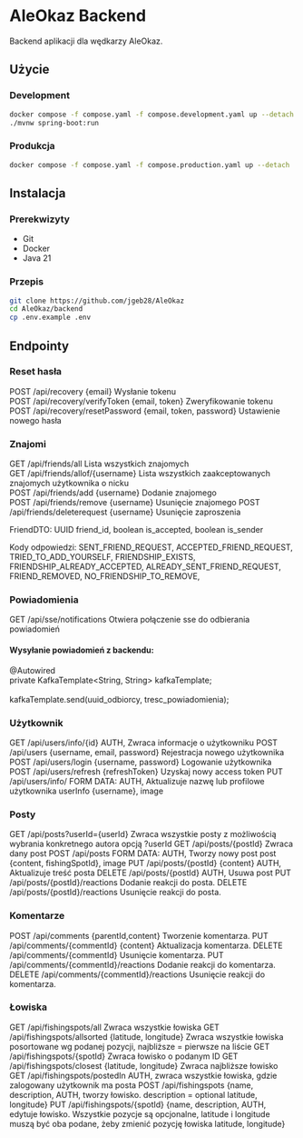 # AleOkaz Backend

Backend aplikacji dla wędkarzy AleOkaz.

## Użycie

### Development

```sh
docker compose -f compose.yaml -f compose.development.yaml up --detach
./mvnw spring-boot:run
```

### Produkcja

```sh
docker compose -f compose.yaml -f compose.production.yaml up --detach
```

## Instalacja

### Prerekwizyty

- Git
- Docker
- Java 21

### Przepis

```sh
git clone https://github.com/jgeb28/AleOkaz
cd AleOkaz/backend
cp .env.example .env
```

## Endpointy

### Reset hasła
POST /api/recovery                  {email}                     Wysłanie tokenu\
POST /api/recovery/verifyToken      {email, token}              Zweryfikowanie tokenu\
POST /api/recovery/resetPassword    {email, token, password}    Ustawienie nowego hasła

### Znajomi
GET  /api/friends/all                       Lista wszystkich znajomych\
GET  /api/friends/allof/{username}                       Lista wszystkich zaakceptowanych znajomych użytkownika o nicku\
POST /api/friends/add       {username}      Dodanie znajomego\
POST /api/friends/remove    {username}      Usunięcie znajomego
POST /api/friends/deleterequest  {username}      Usunięcie zaproszenia

FriendDTO:
        UUID friend_id,
        boolean is_accepted,
        boolean is_sender

Kody odpowiedzi: 
        SENT_FRIEND_REQUEST,
        ACCEPTED_FRIEND_REQUEST,
        TRIED_TO_ADD_YOURSELF,
        FRIENDSHIP_EXISTS,
        FRIENDSHIP_ALREADY_ACCEPTED,
        ALREADY_SENT_FRIEND_REQUEST,
        FRIEND_REMOVED,
        NO_FRIENDSHIP_TO_REMOVE,

### Powiadomienia
GET /api/sse/notifications              Otwiera połączenie sse do odbierania powiadomień
#### Wysyłanie powiadomień z backendu:
@Autowired\
private KafkaTemplate<String, String> kafkaTemplate;\
\
kafkaTemplate.send(uuid_odbiorcy, tresc_powiadomienia);

### Użytkownik
GET     /api/users/info/{id}                                   AUTH, Zwraca informacje o użytkowniku
POST    /api/users             {username, email, password}     Rejestracja nowego użytkownika\
POST    /api/users/login       {username, password}            Logowanie użytkownika\
POST    /api/users/refresh     {refreshToken}                  Uzyskaj nowy access token
PUT     /api/users/info/     FORM DATA:                      AUTH, Aktualizuje nazwę lub profilowe użytkownika
                                    userInfo {username},
                                    image

### Posty
GET     /api/posts?userId={userId}                             Zwraca wszystkie posty z możliwością wybrania konkretnego autora opcją ?userId
GET     /api/posts/{postId}                                    Zwraca dany post
POST    /api/posts             FORM DATA:                      AUTH, Tworzy nowy post
                                    post {content, fishingSpotId},
                                    image
PUT     /api/posts/{postId}    {content}                       AUTH, Aktualizuje treść posta
DELETE  /api/posts/{postId}                                    AUTH, Usuwa post
PUT     /api/posts/{postId}/reactions                          Dodanie reakcji do posta.
DELETE  /api/posts/{postId}/reactions                          Usunięcie reakcji do posta.

### Komentarze
POST    /api/comments                   {parentId,content}     Tworzenie komentarza.
PUT     /api/comments/{commentId}       {content}              Aktualizacja komentarza.
DELETE  /api/comments/{commentId}                              Usunięcie komentarza.
PUT     /api/comments/{commentId}/reactions                    Dodanie reakcji do komentarza.
DELETE  /api/comments/{commentId}/reactions                    Usunięcie reakcji do komentarza.

### Łowiska
GET     /api/fishingspots/all                                  Zwraca wszystkie łowiska
GET     /api/fishingspots/allsorted     {latitude, longitude}  Zwraca wszystkie łowiska posortowane wg podanej pozycji, najbliższe = pierwsze na liście
GET     /api/fishingspots/{spotId}                             Zwraca łowisko o podanym ID
GET     /api/fishingspots/closest       {latitude, longitude}  Zwraca najbliższe łowisko
GET     /api/fishingspots/postedIn                             AUTH, zwraca wszystkie łowiska, gdzie zalogowany użytkownik ma posta
POST    /api/fishingspots               {name, description,    AUTH, tworzy łowisko. description = optional
                                        latitude, longitude}
PUT     /api/fishingspots/{spotId}      {name, description,    AUTH, edytuje łowisko. Wszystkie pozycje są opcjonalne, latitude i longitude muszą być oba podane, żeby zmienić pozycję łowiska
                                        latitude, longitude}
